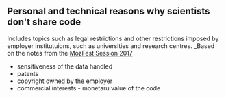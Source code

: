 ## Personal and technical reasons why scientists don't share code

Includes topics such as legal restrictions and other restrictions imposed by employer institutuions, such as universities and research centres. _Based on the notes from the [MozFest Session 2017](https://github.com/yochannah/code-is-science/blob/master/content/posts/mozfest-session-2017.md)

- sensitiveness of the data handled
- patents
- copyright owned by the employer
- commercial interests - monetaru value of the code
